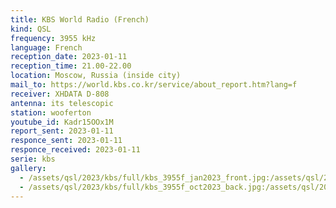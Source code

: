 ```yaml
---
title: KBS World Radio (French)
kind: QSL
frequency: 3955 kHz
language: French
reception_date: 2023-01-11
reception_time: 21.00-22.00
location: Moscow, Russia (inside city)
mail_to: https://world.kbs.co.kr/service/about_report.htm?lang=f
receiver: XHDATA D-808
antenna: its telescopic
station: wooferton
youtube_id: Kadr15OOx1M
report_sent: 2023-01-11
responce_sent: 2023-01-11
responce_received: 2023-01-11
serie: kbs
gallery:
  - /assets/qsl/2023/kbs/full/kbs_3955f_jan2023_front.jpg:/assets/qsl/2023/kbs/small/kbs_3955f_jan2023_front.jpg
  - /assets/qsl/2023/kbs/full/kbs_3955f_oct2023_back.jpg:/assets/qsl/2023/kbs/small/kbs_3955f_jan2023_back.jpg
---
```

